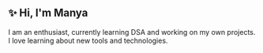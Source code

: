 ## ✨ Hi, I'm Manya
I am an enthusiast, currently learning DSA and working on my own projects. <br />
I love learning about new tools and technologies.
<br />
<!--
### Languages and tools : 
<link rel="stylesheet" href="https://cdn.jsdelivr.net/gh/devicons/devicon@latest/devicon.min.css">
<img align="left" alt="html" width="30px" src="https://cdn.jsdelivr.net/gh/devicons/devicon/icons/html5/html5-original.svg">
<img align="left" alt="css" width="30px" src="https://cdn.jsdelivr.net/gh/devicons/devicon/icons/css3/css3-original.svg">
<img align="left" alt="js" width="30px" src="https://cdn.jsdelivr.net/gh/devicons/devicon/icons/javascript/javascript-original.svg">
<img align="left" alt="cpp" width="30px" src="https://cdn.jsdelivr.net/gh/devicons/devicon/icons/cplusplus/cplusplus-original.svg">
<img align="left" alt="py" width="30px" src="https://cdn.jsdelivr.net/gh/devicons/devicon/icons/python/python-original.svg">
<img align="left" alt="jupy" width="30px" src="https://cdn.jsdelivr.net/gh/devicons/devicon/icons/jupyter/jupyter-original.svg">
<img align="left" alt="vsc" width="30px" src="https://cdn.jsdelivr.net/gh/devicons/devicon/icons/vscode/vscode-original.svg">
<img align="left" alt="fire" width="30px" src="https://cdn.jsdelivr.net/gh/devicons/devicon/icons/firebase/firebase-plain.svg">
<img align="left" alt="mongo" width="30px" src="https://cdn.jsdelivr.net/gh/devicons/devicon/icons/mongodb/mongodb-original.svg">
<br />
<br />
<br />
<table>
  <tr>
    <td valign="top"><img class="img" width="500" alt="github-stats" src="https://github-readme-stats-ruby-one.vercel.app/api?username=ranimanya&show_icons=true&hide_border=true&theme=transparent" /></td>
    <td valign="top"><img class="img" width="400" alt="lang-top" src="https://github-readme-stats-ruby-one.vercel.app/api/top-langs/?username=ranimanya&show_icons=true&layout=compact&hide_border=true&theme=transparent" /></td>
  </tr>
</table>
-->
<!--
**ranimanya/ranimanya** is a ✨ _special_ ✨ repository because its `README.md` (this file) appears on your GitHub profile.

Here are some ideas to get you started:

- 🔭 I’m currently working on ...
- 🌱 I’m currently learning ...
- 👯 I’m looking to collaborate on ...
- 🤔 I’m looking for help with ...
- 💬 Ask me about ...
- 📫 How to reach me: ...
- 😄 Pronouns: ...
- ⚡ Fun fact: ...
-->
